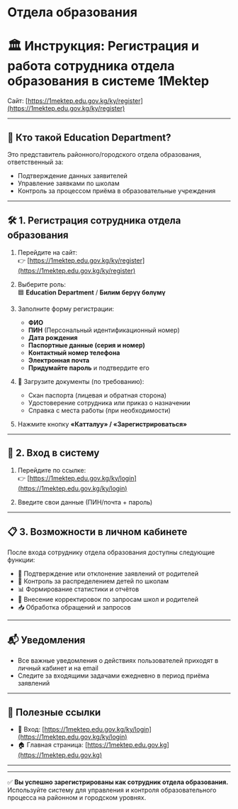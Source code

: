 # Отдела образования
# 🏛 Инструкция: Регистрация и работа сотрудника отдела образования в системе 1Mektep

Сайт: [https://1mektep.edu.gov.kg/ky/register](https://1mektep.edu.gov.kg/ky/register)

---

## 👤 Кто такой Education Department?

Это представитель районного/городского отдела образования, ответственный за:
- Подтверждение данных заявителей
- Управление заявками по школам
- Контроль за процессом приёма в образовательные учреждения

---

## 🛠 1. Регистрация сотрудника отдела образования

1. Перейдите на сайт:  
   👉 [https://1mektep.edu.gov.kg/ky/register](https://1mektep.edu.gov.kg/ky/register)

2. Выберите роль:  
   🟦 **Education Department** / **Билим берүү бөлүмү**

3. Заполните форму регистрации:

   - **ФИО**
   - **ПИН** (Персональный идентификационный номер)
   - **Дата рождения**
   - **Паспортные данные (серия и номер)**
   - **Контактный номер телефона**
   - **Электронная почта**
   - **Придумайте пароль** и подтвердите его

4. 📎 Загрузите документы (по требованию):

   - Скан паспорта (лицевая и обратная сторона)
   - Удостоверение сотрудника или приказ о назначении
   - Справка с места работы (при необходимости)

5. Нажмите кнопку **«Катталуу» / «Зарегистрироваться»**

---

## 🔐 2. Вход в систему

1. Перейдите по ссылке:  
   👉 [https://1mektep.edu.gov.kg/ky/login](https://1mektep.edu.gov.kg/ky/login)

2. Введите свои данные (ПИН/почта + пароль)

---

## 📋 3. Возможности в личном кабинете

После входа сотруднику отдела образования доступны следующие функции:

- 📌 Подтверждение или отклонение заявлений от родителей
- 🏫 Контроль за распределением детей по школам
- 📊 Формирование статистики и отчётов
- 🔄 Внесение корректировок по запросам школ и родителей
- 📥 Обработка обращений и запросов

---

## 📬 Уведомления

- Все важные уведомления о действиях пользователей приходят в личный кабинет и на email
- Следите за входящими задачами ежедневно в период приёма заявлений

---

## 📌 Полезные ссылки

- 🔐 Вход: [https://1mektep.edu.gov.kg/ky/login](https://1mektep.edu.gov.kg/ky/login)
- 🏠 Главная страница: [https://1mektep.edu.gov.kg](https://1mektep.edu.gov.kg)

---



---

✅ **Вы успешно зарегистрированы как сотрудник отдела образования.** Используйте систему для управления и контроля образовательного процесса на районном и городском уровнях.
